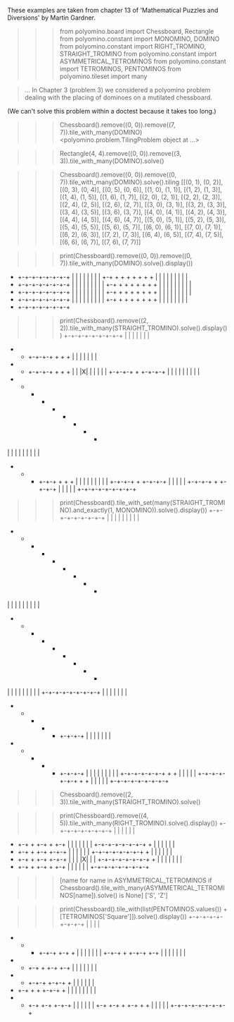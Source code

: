 These examples are taken from chapter 13 of 'Mathematical Puzzles and Diversions' by Martin Gardner.

>>> from polyomino.board import Chessboard, Rectangle
>>> from polyomino.constant import MONOMINO, DOMINO
>>> from polyomino.constant import RIGHT_TROMINO, STRAIGHT_TROMINO
>>> from polyomino.constant import ASYMMETRICAL_TETROMINOS
>>> from polyomino.constant import TETROMINOS, PENTOMINOS
>>> from polyomino.tileset import many


> ...
> In Chapter 3 (problem 3) we considered a polyomino problem dealing with the placing of dominoes on a mutilated chessboard.

(We can't solve this problem within a doctest because it takes too long.)
>>> Chessboard().remove((0, 0)).remove((7, 7)).tile_with_many(DOMINO)
<polyomino.problem.TilingProblem object at ...>

>>> Rectangle(4, 4).remove((0, 0)).remove((3, 3)).tile_with_many(DOMINO).solve()

>>> Chessboard().remove((0, 0)).remove((0, 7)).tile_with_many(DOMINO).solve().tiling
[[(0, 1), (0, 2)], [(0, 3), (0, 4)], [(0, 5), (0, 6)], [(1, 0), (1, 1)], [(1, 2), (1, 3)], [(1, 4), (1, 5)], [(1, 6), (1, 7)], [(2, 0), (2, 1)], [(2, 2), (2, 3)], [(2, 4), (2, 5)], [(2, 6), (2, 7)], [(3, 0), (3, 1)], [(3, 2), (3, 3)], [(3, 4), (3, 5)], [(3, 6), (3, 7)], [(4, 0), (4, 1)], [(4, 2), (4, 3)], [(4, 4), (4, 5)], [(4, 6), (4, 7)], [(5, 0), (5, 1)], [(5, 2), (5, 3)], [(5, 4), (5, 5)], [(5, 6), (5, 7)], [(6, 0), (6, 1)], [(7, 0), (7, 1)], [(6, 2), (6, 3)], [(7, 2), (7, 3)], [(6, 4), (6, 5)], [(7, 4), (7, 5)], [(6, 6), (6, 7)], [(7, 6), (7, 7)]]

>>> print(Chessboard().remove((0, 0)).remove((0, 7)).tile_with_many(DOMINO).solve().display())
+ +-+-+-+-+-+-+-+
  | | | | | | | |
+-+ + + + + + + +
| | | | | | | | |
+ +-+-+-+-+-+-+-+
| | | | | | | | |
+-+ + + + + + + +
| | | | | | | | |
+ +-+-+-+-+-+-+-+
| | | | | | | | |
+-+ + + + + + + +
| | | | | | | | |
+ +-+-+-+-+-+-+-+
| | | | | | | | |
+-+ + + + + + + +
  | | | | | | | |
+ +-+-+-+-+-+-+-+

>>> print(Chessboard().remove((2, 2)).tile_with_many(STRAIGHT_TROMINO).solve().display())
+-+-+-+-+-+-+-+-+
| | |     | | | |
+ + +-+-+-+ + + +
| | |     | | | |
+ + +-+-+-+ + + +
| | |X| | | | | |
+-+-+-+ + +-+-+-+
| | | | | | | | |
+ + + + + + + + +
| | | | | | | | |
+ + + +-+-+ + + +
| | | | | | | | |
+-+-+-+ + +-+-+-+
|     | | |     |
+-+-+-+ + +-+-+-+
|     | | |     |
+-+-+-+-+-+-+-+-+

>>> print(Chessboard().tile_with_set(many(STRAIGHT_TROMINO).and_exactly(1, MONOMINO)).solve().display())
+-+-+-+-+-+-+-+-+
| | | | | | | | |
+ + + + + + + + +
| | | | | | | | |
+ + + + + + + + +
| | | | | | | | |
+-+-+-+-+-+-+-+-+
| | | | | |     |
+ + + + + +-+-+-+
| | | | | |     |
+ + + + + +-+-+-+
| | | | | | | | |
+-+-+-+-+-+-+ + +
|     |     | | |
+-+-+-+-+-+-+ + +
|     |     | | |
+-+-+-+-+-+-+-+-+

>>> Chessboard().remove((2, 3)).tile_with_many(STRAIGHT_TROMINO).solve()

>>> print(Chessboard().remove((4, 5)).tile_with_many(RIGHT_TROMINO).solve().display())
+-+-+-+-+-+-+-+-+
| |   | |   |   |
+ +-+ + +-+ + +-+
|   | |   | | | |
+-+-+-+-+-+-+-+ +
| |   | |   |   |
+ +-+ + +-+ +-+-+
|   | |   | |   |
+-+-+-+-+-+-+-+ +
| |   |   |   | |
+ +-+ + +-+ +-+-+
|   | | |X| |   |
+-+-+-+-+-+-+-+ +
| |   | |   | | |
+ +-+ + +-+ + +-+
|   | |   | |   |
+-+-+-+-+-+-+-+-+

>>> [name for name in ASYMMETRICAL_TETROMINOS if Chessboard().tile_with_many(ASYMMETRICAL_TETROMINOS[name]).solve() is None]
['S', 'Z']

>>> print(Chessboard().tile_with(list(PENTOMINOS.values()) + [TETROMINOS['Square']]).solve().display())
+-+-+-+-+-+-+-+-+
|   |     |     |
+ + + +-+-+ +-+ +
|   | |   | | | |
+-+-+ + +-+-+ +-+
| | | | | |     |
+ + +-+ + +-+ +-+
| | |   |   | | |
+ + +-+-+ +-+-+ +
| |   | | |     |
+ +-+ + + +-+-+ +
| | | | | |   | |
+ + +-+ +-+ +-+-+
| |   | |   |   |
+-+ +-+ + +-+ + +
|   |   | |     |
+-+-+-+-+-+-+-+-+

